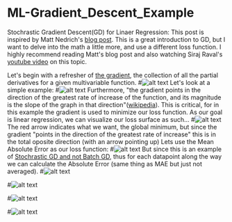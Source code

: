 # ML-Gradient_Descent_Example

Stochrastic Gradient Descent(GD) for Linaer Regression:
This post is inspired by Matt Nedrich's [blog post](https://spin.atomicobject.com/2014/06/24/gradient-descent-linear-regression/). This is a great introduction to GD, but I want to delve into the math a little more, and use a different loss function. I highly recommend reading Matt's blog post and also watching Siraj Raval's [youtube video](https://www.youtube.com/watch?v=xRJCOz3AfYY) on this topic.

Let's begin with a refresher of [the gradient](https://en.wikipedia.org/wiki/Gradient), the collection of all the partial derivatives for a given multivariable function.
#![alt text](https://raw.githubusercontent.com/BrianSMiller/ML-Gradient_Descent_Example/master/Math1.pngs=2)
Let's look at a simple example:
#![alt text](https://raw.githubusercontent.com/BrianSMiller/ML-Gradient_Descent_Example/master/Math2.png)
Furthermore, "the gradient points in the direction of the greatest rate of increase of the function, and its magnitude is the slope of the graph in that direction"([wikipedia](https://en.wikipedia.org/wiki/Gradient)). This is critical, for in this example the gradient is used to minimize our loss function. As our goal is linear regression, we can visualize our loss surface as such...
#![alt text](https://raw.githubusercontent.com/BrianSMiller/ML-Gradient_Descent_Example/master/GD_Visualization2.png)
The red arrow indicates what we want, the global minimum, but since the gradient "points in the direction of the greatest rate of increase" this is in the total oposite direction (with an arrow pointing up) 
Lets use the Mean Absolute Error as our loss function:
#![alt text](https://raw.githubusercontent.com/BrianSMiller/ML-Gradient_Descent_Example/master/Math5.png)
But since this is an example of [Stochrastic GD and not Batch GD](https://stats.stackexchange.com/questions/49528/batch-gradient-descent-versus-stochastic-gradient-descent), thus for each datapoint along the way we can calculate the Absolute Error (same thing as MAE but just not averaged).
#![alt text](https://raw.githubusercontent.com/BrianSMiller/ML-Gradient_Descent_Example/master/Math3.png)



#![alt text](https://raw.githubusercontent.com/BrianSMiller/ML-Gradient_Descent_Example/master/Math4.png)

#![alt text](https://raw.githubusercontent.com/BrianSMiller/ML-Gradient_Descent_Example/master/Math6.png)

#![alt text](https://raw.githubusercontent.com/BrianSMiller/ML-Gradient_Descent_Example/master/Output_Figure.png)









